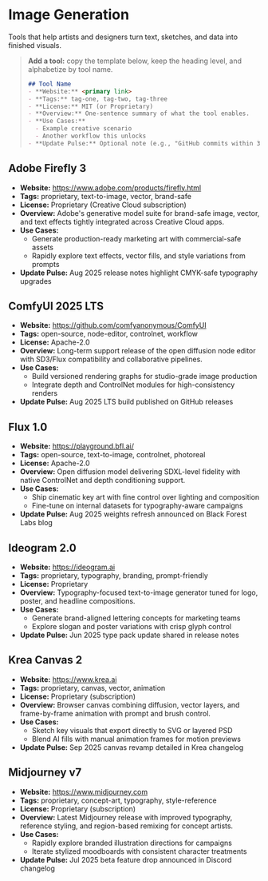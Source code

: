 # Image Generation

Tools that help artists and designers turn text, sketches, and data into finished visuals.

> **Add a tool:** copy the template below, keep the heading level, and alphabetize by tool name.
>
> ```markdown
> ## Tool Name
> - **Website:** <primary link>
> - **Tags:** tag-one, tag-two, tag-three
> - **License:** MIT (or Proprietary)
> - **Overview:** One-sentence summary of what the tool enables.
> - **Use Cases:**
>   - Example creative scenario
>   - Another workflow this unlocks
> - **Update Pulse:** Optional note (e.g., "GitHub commits within 30 days" or "Quarterly releases")
> ```

## Adobe Firefly 3
- **Website:** https://www.adobe.com/products/firefly.html
- **Tags:** proprietary, text-to-image, vector, brand-safe
- **License:** Proprietary (Creative Cloud subscription)
- **Overview:** Adobe's generative model suite for brand-safe image, vector, and text effects tightly integrated across Creative Cloud apps.
- **Use Cases:**
  - Generate production-ready marketing art with commercial-safe assets
  - Rapidly explore text effects, vector fills, and style variations from prompts
- **Update Pulse:** Aug 2025 release notes highlight CMYK-safe typography upgrades

## ComfyUI 2025 LTS
- **Website:** https://github.com/comfyanonymous/ComfyUI
- **Tags:** open-source, node-editor, controlnet, workflow
- **License:** Apache-2.0
- **Overview:** Long-term support release of the open diffusion node editor with SD3/Flux compatibility and collaborative pipelines.
- **Use Cases:**
  - Build versioned rendering graphs for studio-grade image production
  - Integrate depth and ControlNet modules for high-consistency renders
- **Update Pulse:** Aug 2025 LTS build published on GitHub releases

## Flux 1.0
- **Website:** https://playground.bfl.ai/
- **Tags:** open-source, text-to-image, controlnet, photoreal
- **License:** Apache-2.0
- **Overview:** Open diffusion model delivering SDXL-level fidelity with native ControlNet and depth conditioning support.
- **Use Cases:**
  - Ship cinematic key art with fine control over lighting and composition
  - Fine-tune on internal datasets for typography-aware campaigns
- **Update Pulse:** Aug 2025 weights refresh announced on Black Forest Labs blog

## Ideogram 2.0
- **Website:** https://ideogram.ai
- **Tags:** proprietary, typography, branding, prompt-friendly
- **License:** Proprietary
- **Overview:** Typography-focused text-to-image generator tuned for logo, poster, and headline compositions.
- **Use Cases:**
  - Generate brand-aligned lettering concepts for marketing teams
  - Explore slogan and poster variations with crisp glyph control
- **Update Pulse:** Jun 2025 type pack update shared in release notes

## Krea Canvas 2
- **Website:** https://www.krea.ai
- **Tags:** proprietary, canvas, vector, animation
- **License:** Proprietary (subscription)
- **Overview:** Browser canvas combining diffusion, vector layers, and frame-by-frame animation with prompt and brush control.
- **Use Cases:**
  - Sketch key visuals that export directly to SVG or layered PSD
  - Blend AI fills with manual animation frames for motion previews
- **Update Pulse:** Sep 2025 canvas revamp detailed in Krea changelog

## Midjourney v7
- **Website:** https://www.midjourney.com
- **Tags:** proprietary, concept-art, typography, style-reference
- **License:** Proprietary (subscription)
- **Overview:** Latest Midjourney release with improved typography, reference styling, and region-based remixing for concept artists.
- **Use Cases:**
  - Rapidly explore branded illustration directions for campaigns
  - Iterate stylized moodboards with consistent character treatments
- **Update Pulse:** Jul 2025 beta feature drop announced in Discord changelog
